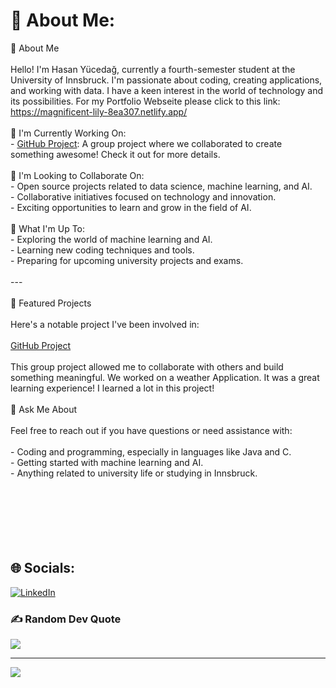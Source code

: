 # 💫 About Me:
👋 About Me<br><br>Hello! I'm Hasan Yücedağ, currently a fourth-semester student at the University of Innsbruck. I'm passionate about coding, creating applications, and working with data. I have a keen interest in the world of technology and its possibilities.
For my Portfolio Webseite please click to this link: https://magnificent-lily-8ea307.netlify.app/<br><br>🔭 I'm Currently Working On:<br>- [GitHub Project](https://github.com/hasanycdg/github_projekt.git): A group project where we collaborated to create something awesome! Check it out for more details.<br><br>👯 I'm Looking to Collaborate On:<br>- Open source projects related to data science, machine learning, and AI.<br>- Collaborative initiatives focused on technology and innovation.<br>- Exciting opportunities to learn and grow in the field of AI.<br><br>🌱 What I'm Up To:<br>- Exploring the world of machine learning and AI.<br>- Learning new coding techniques and tools.<br>- Preparing for upcoming university projects and exams.<br><br>---<br><br> 🚀 Featured Projects<br><br>Here's a notable project I've been involved in:<br><br> [GitHub Project](https://github.com/hasanycdg/github_projekt.git)<br><br>This group project allowed me to collaborate with others and build something meaningful. We worked on a weather Application. It was a great learning experience! I learned a lot in this project!<br><br> 💬 Ask Me About<br><br>Feel free to reach out if you have questions or need assistance with:<br><br>- Coding and programming, especially in languages like Java and C.<br>- Getting started with machine learning and AI.<br>- Anything related to university life or studying in Innsbruck.<br><br><br><br><br><br><br>

## 🌐 Socials:
[![LinkedIn](https://img.shields.io/badge/LinkedIn-%230077B5.svg?logo=linkedin&logoColor=white)](https://linkedin.com/in/https://www.linkedin.com/in/hasan-y%C3%BCcedag/) 



### ✍️ Random Dev Quote
![](https://quotes-github-readme.vercel.app/api?type=horizontal&theme=radical)

---
[![](https://visitcount.itsvg.in/api?id=hasanycdg&icon=0&color=0)](https://visitcount.itsvg.in)

